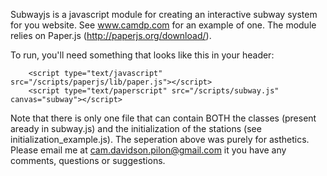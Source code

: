 Subwayjs is a javascript module for creating an interactive subway system for you website. See www.camdp.com for an example of one. 
The module relies on Paper.js (http://paperjs.org/download/). 

To run, you'll need something that looks like this in your header:

        <script type="text/javascript" src="/scripts/paperjs/lib/paper.js"></script>
        <script type="text/paperscript" src="/scripts/subway.js" canvas="subway"></script>
        
Note that there is only one file that can contain BOTH the classes (present aready in subway.js) and the initialization of the stations 
(see initialization_example.js). The seperation above was purely for asthetics. Please email me at cam.davidson.pilon@gmail.com it you 
have any comments, questions or suggestions.

